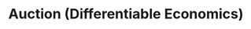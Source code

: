 ---
#preview
title: Auction (Differentiable Economics)
image: /img/portfolio/project-3/u33_compare_plus.png
category: For Mechanism Design, With Deep Learning

#full details
details:
    - label: "Coauthors:"
      value: "Yanchen Jiang, David C. Parkes"


description:
    enabled: 1
    content: "
        <p>How to design a revenue-maximizing auction where multiple bidders are incentivized to report their values truthfully?</p>
    "

gallery: 
    enabled: 1
    items:
        - image: /img/portfolio/project-3/position.png
          alt: "image"

description2:
    enabled: 1
    heading: "GemNet [EC 2024]"

    button:
        label: Read paper
        link: "https://arxiv.org/abs/2406.07428"
        target: "_blank"
        
    content: "
        <p>We introduce GEneral Menu-based NETwork (GemNet), the first strategy-proof and general auction that supports multiple bidders.</p>
        <p>&nbsp;</p>
        <p>We hope GemNet can shed light on theoretical analysis: it shows that multi-bidder auction designs can be similar to analytically optimal designs of their single-bidder counterparts. See figures below.</p>
    "

gallery2: 
    enabled: 1
    items:
        - image: /img/portfolio/project-3/u33_compare_plus.png
          alt: "image"
          
description3:
    enabled: 1
    heading: ""
        
    content: "
        <p>Our method reproduces the optimal auction in the setting with 2 additive bidders, 2 items, and valuations on support size two [Yao, 2017].</p>
    "

gallery3: 
    enabled: 1
    items:
        - image: /img/portfolio/project-3/yao.png
          alt: "image"

#        - image: /img/portfolio/project-3/u22.png
#          alt: "image"
#          
#        - image: /img/portfolio/project-3/yao.png
#          alt: "image"
---